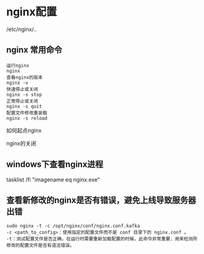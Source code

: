 # nginx配置
/etc/nginx/..

## nginx 常用命令
```
运行nginx
nginx 
查看nginx的版本
nginx -v
快速停止或关闭
nginx -s stop
正常停止或关闭
nginx -s quit
配置文件修改重装载
nginx -s reload

```

如何起点nginx

nginx的关闭

## windows下查看nginx进程
tasklist /fi "imagename eq nginx.exe"


## 查看新修改的nginx是否有错误，避免上线导致服务器出错
```
sudo nginx -t -c /opt/nginx/conf/nginx.conf.kafka
-c <path_to_config>：使用指定的配置文件而不是 conf 目录下的 nginx.conf 。
-t：测试配置文件是否正确，在运行时需要重新加载配置的时候，此命令非常重要，用来检测所修改的配置文件是否有语法错误。
```